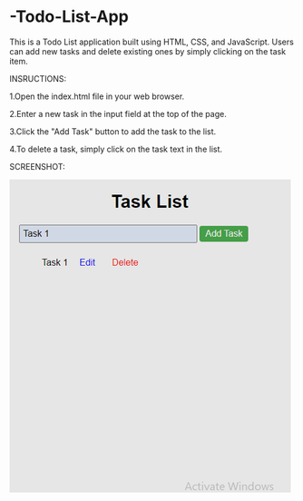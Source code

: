 # -Todo-List-App

This is a Todo List application built using HTML, CSS, and JavaScript. Users can add new tasks and delete existing ones by simply clicking on the task item.

INSRUCTIONS:


1.Open the index.html file in your web browser.


2.Enter a new task in the input field at the top of the page.


3.Click the "Add Task" button to add the task to the list.


4.To delete a task, simply click on the task text in the list.

SCREENSHOT:



![Screenshot](src/screenshot.PNG)

